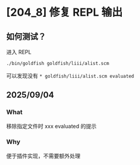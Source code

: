 # [204_8] 修复 REPL 输出

## 如何测试？

进入 REPL
```sh
./bin/goldfish goldfish/liii/alist.scm
```

可以发现没有 `* goldfish/liii/alist.scm evaluated`

## 2025/09/04

### What

移除指定文件时 xxx evaluated 的提示

### Why

便于插件实现，不需要额外处理

